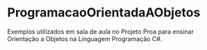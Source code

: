 # ProgramacaoOrientadaAObjetos

Exemplos utilizados em sala de aula no Projeto Proa para ensinar Orientação a Objetos na Linguagem Programação C#.
